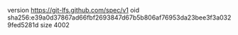 version https://git-lfs.github.com/spec/v1
oid sha256:e39a0d37867ad66fbf2693847d67b5b806af76953da23bee3f3a0329fed5281d
size 4002
